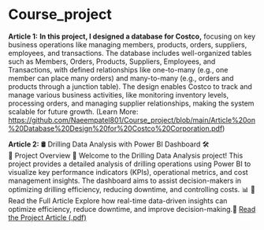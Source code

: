 # Course_project
**Article 1:** **In this project, I designed a database for Costco,** focusing on key business operations like managing members, products, orders, suppliers, employees, and transactions. The database includes well-organized tables such as Members, Orders, Products, Suppliers, Employees, and Transactions, with defined relationships like one-to-many (e.g., one member can place many orders) and many-to-many (e.g., orders and products through a junction table). The design enables Costco to track and manage various business activities, like monitoring inventory levels, processing orders, and managing supplier relationships, making the system scalable for future growth. 
(Learn More: https://github.com/Naeempatel801/Course_project/blob/main/Article%20on%20Database%20Design%20for%20Costco%20Corporation.pdf)


**Article 2:** 🛢️ Drilling Data Analysis with Power BI Dashboard 🛠️  
🚀 Project Overview 🚀
Welcome to the Drilling Data Analysis project! This project provides a detailed analysis of drilling operations using Power BI to visualize key performance indicators (KPIs), operational metrics, and cost management insights. The dashboard aims to assist decision-makers in optimizing drilling efficiency, reducing downtime, and controlling costs. 📊
📄 Read the Full Article
Explore how real-time data-driven insights can optimize efficiency, reduce downtime, and improve decision-making.📄
[Read the Project Article (.pdf)](https://github.com/Naeempatel801/Course_project/blob/main/Article%20on%20Drilling%20Data%20Analysis%20Using%20Power%20BI%20Dashboard.pdf)
